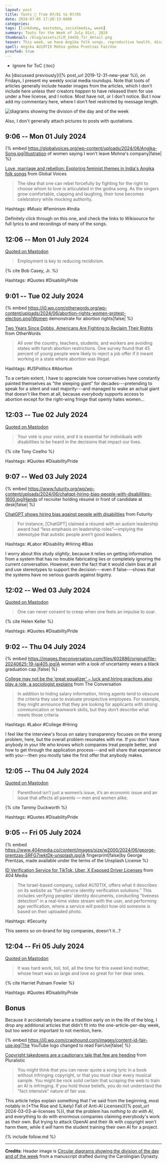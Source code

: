```yaml
---
layout: post
title: Toots 🦣 from 07/01 to 07/05
date: 2024-07-05 17:28:13-0400
categories:
tags: [linkdump, mastodon, socialmedia, week]
summary: Toots for the Week of July 01st, 2024
thumbnail: /blog/assets/CLM_14456_71r_detail.png
teaser: This week, we have Angika folk songs, reproductive health, disability bias, college as equalizer, ID leaks, Fair Use, and Disability Pride.
spell: Angika AU10TIX Mohna godna Prentzas FairUse
proofed: true
---
```


* Ignore for ToC
{:toc}

As [discussed previously]({% post_url 2019-12-31-new-year %}), on Fridays, I present my weekly social media roundups.  Note that toots of articles generally include header images from the articles, which I don't include here unless their creators *happen* to have released them for use under a free license, and I notice.  Most have not, or I don't notice.  But I now add my commentary here, where I don't feel restricted by message length.

![diagrams showing the division of the day and of the week](/blog/assets/CLM_14456_71r_detail.png "I don't know, it seems to have turned into all cowlicks.")

Also, I don't generally attach pictures to posts with quotations.

## 9:06 -- Mon 01 July 2024

{% embed https://globalvoices.org/wp-content/uploads/2024/06/Angika-Song.jpg|Illustration of women saying I won't leave Mohna's company|false| %}

[<i class="fab fa-mastodon"></i>](https://mastodon.social/@jcolag/112711379219595721) [Love, marriage and rebellion: Exploring feminist themes in India's Angika folk songs](https://globalvoices.org/2024/06/25/love-marriage-and-rebellion-exploring-feminist-themes-in-indias-angika-folk-songs) from Global Voices

 > The idea that one can rebel forcefully by fighting for the right to choose whom to love is articulated in the godna song. As the singers grow comfortable, clapping and laughing, their tone becomes celebratory while mocking authority.

Hashtags:  #Music #Feminism #India

Definitely click through on this one, and check the links to Wikisource for full lyrics to and recordings of many of the songs.

## 12:06 -- Mon 01 July 2024

[<i class="fab fa-mastodon"></i> Quoted on Mastodon](https://mastodon.social/@jcolag/112712087479190045)

 > Employment is key to reducing recidivism.

{% cite Bob Casey, Jr. %}

Hashtags:  #Quotes #DisabilityPride

## 9:01 -- Tue 02 July 2024

{% embed https://i0.wp.com/otherwords.org/wp-content/uploads/2024/06/abortion-rights-women-protest-election.png|Women demonstrate for abortion rights|false| %}

[<i class="fab fa-mastodon"></i>](https://mastodon.social/@jcolag/112717021851498126) [Two Years Since Dobbs, Americans Are Fighting to Reclaim Their Rights](https://otherwords.org/two-years-since-dobbs-americans-are-fighting-to-reclaim-their-rights/) from OtherWords

 > All over the country, teachers, students, and workers are avoiding states with harsh abortion restrictions. One survey found that 45 percent of young people were likely to reject a job offer if it meant working in a state where abortion was illegal.

Hashtags:  #USPolitics #Abortion

To a certain extent, I have to appreciate how conservatives have constantly painted themselves as "the sleeping giant" for decades---pretending to speak for a silent and vast majority---and managed to wake an actual giant that doesn't like them at all, because *everybody* supports access to abortion except for the right-wing fringe that openly hates women...

## 12:03 -- Tue 02 July 2024

[<i class="fab fa-mastodon"></i> Quoted on Mastodon](https://mastodon.social/@jcolag/112717737565354339)

 > Your vote is your voice, and it is essential for individuals with disabilities to be heard in the decisions that impact our lives.

{% cite Tony Coelho %}

Hashtags:  #Quotes #DisabilityPride

## 9:07 -- Wed 03 July 2024

{% embed https://www.futurity.org/wp/wp-content/uploads/2024/06/chatgpt-hiring-bias-people-with-disabilities-1600.jpg|Hands of recruiter holding résumé in front of candidate at desk|false| %}

[<i class="fab fa-mastodon"></i>](https://mastodon.social/@jcolag/112722707805944841) [ChatGPT shows hiring bias against people with disabilities](https://www.futurity.org/chatgpt-bias-resumes-disability-3234422/) from Futurity

 > For instance, [ChatGPT] claimed a résumé with an autism leadership award had “less emphasis on leadership roles”—implying the stereotype that autistic people aren’t good leaders.

Hashtags:  #Labor #Disability #Hiring #Bias

I worry about this study *slightly*, because it relies on getting information from a system that has no trouble fabricating lies or completely ignoring the current conversation.  However, even the fact that it would claim bias at all and use stereotypes to support the decision---even if false---shows that the systems have no serious guards against bigotry.

## 12:02 -- Wed 03 July 2024

[<i class="fab fa-mastodon"></i> Quoted on Mastodon](https://mastodon.social/@jcolag/112723396697340665)

 > One can never consent to creep when one feels an impulse to soar.

{% cite Helen Keller %}

Hashtags:  #Quotes #DisabilityPride

## 9:02 -- Thu 04 July 2024

{% embed https://images.theconversation.com/files/602886/original/file-20240625-19-lai405.jpg|A woman with a look of uncertainty wears a black graduation cap.|false| %}

[<i class="fab fa-mastodon"></i>](https://mastodon.social/@jcolag/112728350826234065) [College may not be the ‘great equalizer’ − luck and hiring practices also play a role, a sociologist explains](https://theconversation.com/college-may-not-be-the-great-equalizer-luck-and-hiring-practices-also-play-a-role-a-sociologist-explains-230653) from The Conversation

 > In addition to hiding salary information, hiring agents tend to obscure the criteria they use to evaluate prospective employees. For example, they might announce that they are looking for applicants with strong communication or teamwork skills, but they don’t describe what meets those criteria.

Hashtags:  #Labor #College #Hiring

I feel like the interview's focus on salary transparency focuses on the wrong problem, here, but the overall problem resonates with me.  If you don't have anybody in your life who knows which companies treat people better, and how to get through the application process---and will share that experience with you---then you mostly take the first offer that anybody makes.

## 12:05 -- Thu 04 July 2024

[<i class="fab fa-mastodon"></i> Quoted on Mastodon](https://mastodon.social/@jcolag/112729070110077459)

 > Parenthood isn’t just a women’s issue, it’s an economic issue and an issue that affects all parents — men and women alike.

{% cite Tammy Duckworth %}

Hashtags:  #Quotes #DisabilityPride

## 9:05 -- Fri 05 July 2024

{% embed https://www.404media.co/content/images/size/w2000/2024/06/george-prentzas-SRFG7iwktDk-unsplash.jpg|A fingerprint|false|by George Prentzas, made available under the terms of the Unsplash License %}

[<i class="fab fa-mastodon"></i>](https://mastodon.social/@jcolag/112734024610478952) [ID Verification Service for TikTok, Uber, X Exposed Driver Licenses](https://www.404media.co/id-verification-service-for-tiktok-uber-x-exposed-driver-licenses-au10tix/) from 404 Media

 > The Israel-based company, called AU10TIX, offers what it describes on its website as “full-service identity verification solutions.” This includes verifying peoples’ identity documents, conducting “liveness detection” in a real-time video stream with the user, and performing age verification, where a service will predict how old someone is based on their uploaded photo.

Hashtags:  #Security

This seems so on-brand for big companies, doesn't it...?

## 12:04 -- Fri 05 July 2024

[<i class="fab fa-mastodon"></i> Quoted on Mastodon](https://mastodon.social/@jcolag/112734728461676247)

 > It was hard work, toil, toil, all the time for this sweet kind mother, whose heart was so large and love so great for her dear ones.

{% cite Harriet Putnam Fowler %}

Hashtags:  #Quotes #DisabilityPride

## Bonus

Because it accidentally became a tradition early on in the life of the blog, I drop any additional articles that didn't fit into the one-article-per-day week, but too weird or important to not mention, here.

{% embed https://i0.wp.com/craphound.com/images/content-id-fair-use.jpg|The YouTube logo changed to read FairUse|false| %}

<i class="fas fa-square"></i> [Copyright takedowns are a cautionary tale that few are heeding](https://pluralistic.net/2024/06/27/nuke-first/#ask-questions-never) from Pluralistic

 > You might think that you can never quote a song lyric in a book without infringing copyright, or that you must clear every musical sample. You might be rock solid certain that scraping the web to train an AI is infringing. If you hold those beliefs, you do not understand the "fact intensive" nature of fair use.

This article helps explain something that I've said from the beginning, most notably in [*The Rise and (Likely) Fall of Anti-AI Licenses]({% post_url 2024-03-03-ai-licenses %}), that the problem has *nothing to do with AI*, and everything to do with enormous companies claiming everybody's work as their own.  But trying to attack OpenAI and their ilk with copyright won't harm them, while it *will* harm the student training their own AI for a project.

{% include follow.md %}

* * *

**Credits**:  Header image is [Circular diagrams showing the division of the day and of the week](https://commons.wikimedia.org/wiki/File:CLM_14456_71r_detail.jpg) from a manuscript drafted during the Carolingian Dynasty.
